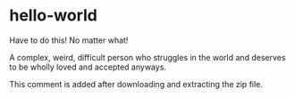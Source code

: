 # hello-world
Have to do this! No matter what!


A complex, weird, difficult person who struggles in the world and deserves to be wholly loved and accepted anyways.

This comment is added after downloading and extracting the zip file.
